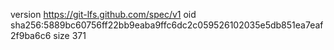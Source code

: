 version https://git-lfs.github.com/spec/v1
oid sha256:5889bc60756ff22bb9eaba9ffc6dc2c059526102035e5db851ea7eaf2f9ba6c6
size 371
